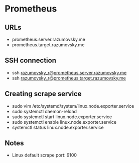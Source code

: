 # Prometheus

## URLs

- prometheus.server.razumovsky.me
- prometheus.target.razumovsky.me

## SSH connection

- ssh razumovsky_r@prometheus.server.razumovsky.me
- ssh razumovsky_r@prometheus.target.razumovsky.me

## Creating scrape service

- sudo vim /etc/systemd/system/linux.node.exporter.service
- sudo systemctl daemon-reload 
- sudo systemctl start linux.node.exporter.service
- sudo systemctl enable linux.node.exporter.service
- systemctl status linux.node.exporter.service

## Notes

- Linux default scrape port: 9100
